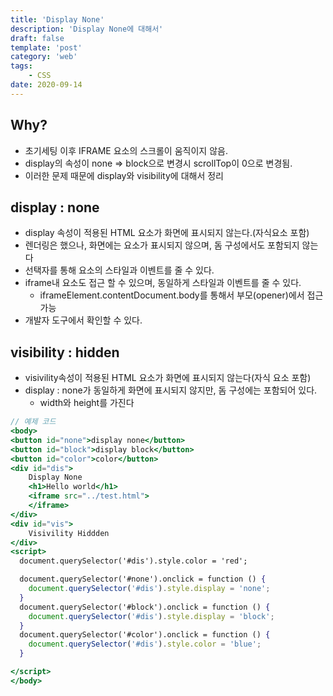 ```yaml
---
title: 'Display None'
description: 'Display None에 대해서'
draft: false
template: 'post'
category: 'web'
tags:
    - CSS
date: 2020-09-14
---
```


## Why?

-   초기세팅 이후 IFRAME 요소의 스크롤이 움직이지 않음.
-   display의 속성이 none ⇒ block으로 변경시 scrollTop이 0으로 변경됨.
-   이러한 문제 때문에 display와 visibility에 대해서 정리

## display : none

-   display 속성이 적용된 HTML 요소가 화면에 표시되지 않는다.(자식요소 포함)
-   렌더링은 했으나, 화면에는 요소가 표시되지 않으며, 돔 구성에서도 포함되지 않는다
-   선택자를 통해 요소의 스타일과 이벤트를 줄 수 있다.
-   iframe내 요소도 접근 할 수 있으며, 동일하게 스타일과 이벤트를 줄 수 있다.
    -   iframeElement.contentDocument.body를 통해서 부모(opener)에서 접근 가능
-   개발자 도구에서 확인할 수 있다.

## visibility : hidden

-   visivility속성이 적용된 HTML 요소가 화면에 표시되지 않는다(자식 요소 포함)
-   display : none가 동일하게 화면에 표시되지 않지만, 돔 구성에는 포함되어 있다.
    -   width와 height를 가진다

```jsx
// 예제 코드
<body>
<button id="none">display none</button>
<button id="block">display block</button>
<button id="color">color</button>
<div id="dis">
    Display None
    <h1>Hello world</h1>
    <iframe src="../test.html">
    </iframe>
</div>
<div id="vis">
    Visivility Hiddden
</div>
<script>
  document.querySelector('#dis').style.color = 'red';

  document.querySelector('#none').onclick = function () {
    document.querySelector('#dis').style.display = 'none';
  }
  document.querySelector('#block').onclick = function () {
    document.querySelector('#dis').style.display = 'block';
  }
  document.querySelector('#color').onclick = function () {
    document.querySelector('#dis').style.color = 'blue';
  }

</script>
</body>
```
